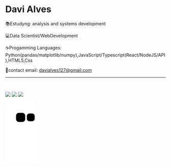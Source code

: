 <h1>Davi Alves</h1>

📚Estudyng: analysis and systems development

💻Data Scientist/WebDevelopment

☕Progamming Languages: Python(pandas/matplotlib/numpy),JavaScript/Typescript(React/NodeJS/API),HTML5,Css

📩contact email: davialves127@gmail.com


  
</div>
<hr>
<br>

<div>
  
  <a href="https://instagram.com/davialvesz1" target="_blank"><img src="https://img.shields.io/badge/-Instagram-%23E4405F?style=for-the-badge&logo=instagram&logoColor=white" target="_blank"></a>
 	<a href="https://www.twitch.tv/hangman_021" target="_blank"><img src="https://img.shields.io/badge/Twitch-9146FF?style=for-the-badge&logo=twitch&logoColor=white" target="_blank"></a>
  <a href="https://www.linkedin.com/in/davi-alves-98954b219" target="_blank"><img src="https://img.shields.io/badge/-LinkedIn-%230077B5?style=for-the-badge&logo=linkedin&logoColor=white" target="_blank"></a> 

  
 ![snake gif](https://github.com/davialvesz1/davialvesz1/blob/output/github-contribution-grid-snake.svg)
</div>
